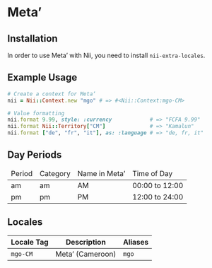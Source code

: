 <!-- This file has been generated. Source: languages/_template.md.erb -->

# Metaʼ

## Installation

In order to use Metaʼ with Nii, you need to install `nii-extra-locales`.

## Example Usage

``` ruby
# Create a context for Metaʼ
nii = Nii::Context.new "mgo" # => #<Nii::Context:mgo-CM>

# Value formatting
nii.format 9.99, style: :currency            # => "FCFA 9.99"
nii.format Nii::Territory["CM"]              # => "Kamalun"
nii.format ["de", "fr", "it"], as: :language # => "de, fr, it"
```

## Day Periods


<table>
  <thead>
    <tr>
      <td>Period</td>
      <td>Category</td>
      <td>Name in Metaʼ</td>
      <td>Time of Day</td>
    </tr>
  </thead>
  <tbody>
    <tr>
      <td>am</td>
      <td>am</td>
      <td>AM</td>
      <td>00:00 to 12:00</td>
    </tr>
    <tr>
      <td>pm</td>
      <td>pm</td>
      <td>PM</td>
      <td>12:00 to 24:00</td>
    </tr>
  </tbody>
</table>



## Locales

<table>
  <thead>
    <tr>
      <th>Locale Tag</th>
      <th>Description</th>
      <th>Aliases</th>
    </tr>
  </thead>
  <tbody>
    <tr>
      <td><code>mgo-CM</code></td>
      <td>Metaʼ (Cameroon)</td>
      <td><code>mgo</code></td>
    </tr>
  </tbody>
</table>

